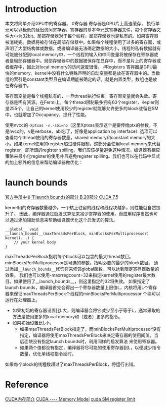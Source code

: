 # Introduction
本文将简单介绍GPU中的寄存器。
#寄存器
寄存器是GPU片上高速缓存， 执行单元可以以极低的延迟访问寄存器。寄存器的基本单元式寄存器文件，每个寄存器文件大小为32bit。局部存储器对于每个线程，局部存储器也是私有的。如果寄存器被消耗完。数据将被存储在局部存储器中。如果每个线程使用了过多的寄存器，或声明了大型结构体或数据，或者编译器无法确定数据的大小，线程的私有数据就有可能被分配到local memory中，一个线程的输入和中间变量将被保存在寄存器或者是局部存储器中。局部存储器中的数据被保存在显存中，而不是片上的寄存器或者缓存中，因此对local memory的访问速度很慢。
#Registers
寄存器是GPU最快的memory，kernel中没有什么特殊声明的自动变量都是放在寄存器中的。当数组的索引是constant类型且在编译期能被确定的话，就是内置类型，数组也是放在寄存器中。

寄存器变量是每个线程私有的，一旦thread执行结束，寄存器变量就会失效。寄存器是稀有资源。在Fermi上，每个thread限制最多拥有63个register，Kepler则是255个。让自己的kernel使用较少的register就能够允许更多的block驻留在SM中，也就增加了Occupancy，提升了性能。

使用nvcc的`-Xptxas -v,-abi=no`（这里Xptxas表示这个是要传给ptx的参数，不是nvcc的，v是verbose，abi忘了，好像是application by interface）选项可以查看每个thread使用的寄存器数量，shared memory和constant memory的大小。如果kernel使用的register超过硬件限制，这部分会使用local memory来代替register，即所谓的register spilling，我们应该尽量避免这种情况。编译器有相应策略来最小化register的使用并且避免register spilling。我们也可以在代码中显式的加上额外的信息来帮助编译器做优化：
# launch bounds
[官方手册中关于launch bounds的部分 B.20部分 CUDA 7.5](http://docs.nvidia.com/cuda/cuda-c-programming-guide/index.html#launch-bounds)

kernel用的寄存器数量越少，一个核上驻留的线程和线程块越多，则性能就自然提升了。
因此，编译器通过启发式算法来减少寄存器的使用。而应用程序当然也可以通过添加辅助信息来帮助编译器优化这个启发式的算法。
```
__global__ void
__launch_bounds__(maxThreadsPerBlock, minBlocksPerMultiprocessor)
kernel(...) {
    // your kernel body
}
```
maxThreadsPerBlock指明每个block可以包含的最大thread数目。minBlocksPerMultiprocessor是可选的参数，指明必要的最少的block数目。
通过添加`__launch_bounds__`修饰符来修饰global函数，可以达到限定寄存器数量的效果。
我们也可以使用-maxrregcount=32来指定kernel使用的register最大数目。如果使用了__launch_bounds__，则这里指定的32将失效。
如果指定了launch bounds，编译器首先会得出一个寄存器数量上限值L，内核将用L个寄存器来保证maxThreadsPerBlock个线程的minBlocksPerMultiprocessor 个块可以运行在处理器上。

+ 如果初始的寄存器设置比L大，则编译器会将它减少至小于等于L，通常采取的方法是使用更多的local memory和（或者）更多的指令。
+ 如果初始设置比L小，
  + 如果maxThreadsPerBlock指定了，而minBlocksPerMultiprocessor没有指定，编译器将使用maxThreadsPerBlock来决定寄存器的使用阀值，当后面块没有指定launch bounds时，利用同样的启发算法 来使用寄存器。
  + 如果两个值都没有指定，编译器将尽可能的使用寄存器到L，以便减少指令数量，优化单线程指令延时。

如果每个block的线程数超过了maxThreadsPerBlock，将运行出错。

# Reference
[CUDA内存简介](http://blog.csdn.net/mysniper11/article/details/8270149)
[CUDA ---- Memory Model](http://www.cnblogs.com/1024incn/p/4564726.html)
[cuda SM register limit](http://stackoverflow.com/questions/3874839/cuda-sm-register-limit)